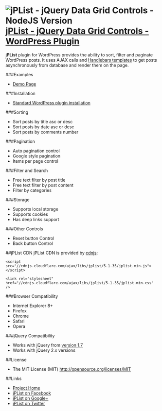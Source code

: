 # ![jPList - jQuery Data Grid Controls - NodeJS Version](http://jplist.com/content/img/common/rocket-50.png) [jPList - jQuery Data Grid Controls - WordPress Plugin](http://jplist.com)

**jPList** plugin for WordPress provides the ability to sort, filter and paginate WordPress posts. It uses AJAX calls and [Handlebars templates](http://handlebarsjs.com) to get posts asynchronously from database and render them on the page.

###Examples
- [Demo Page](http://wordpress.jplist.com/jplist-for-posts-sorting-filtering-and-pagination)

###Installation
- [Standard WordPress plugin installation](https://codex.wordpress.org/Managing_Plugins#Installing_Plugins)

###Sorting
- Sort posts by title asc or desc
- Sort posts by date asc or desc
- Sort posts by comments number

###Pagination
- Auto pagination control
- Google style pagination
- Items per page control

###Filter and Search
- Free text filter by post title
- Free text filter by post content
- Filter by categories

###Storage
- Supports local storage
- Supports cookies
- Has deep links support

###Other Controls
- Reset button Control
- Back button Control

##jPList CDN
jPList CDN is provided by [cdnjs](http://www.cdnjs.com):

```
<script src="//cdnjs.cloudflare.com/ajax/libs/jplist/5.1.35/jplist.min.js"></script>
```

```
<link rel="stylesheet" href="//cdnjs.cloudflare.com/ajax/libs/jplist/5.1.35/jplist.min.css" />
```

###Browser Compatibility
- Internet Explorer 8+
- Firefox
- Chrome
- Safari
- Opera

###jQuery Compatibility
- Works with jQuery from [version 1.7](http://code.jquery.com/jquery-1.7.min.js)
- Works with jQuery 2.x versions

##License
- The MIT License (MIT) http://opensource.org/licenses/MIT

##Links
- [Project Home](http://jplist.com)
- [jPList on Facebook](https://www.facebook.com/jplist)
- [jPList on Google+](https://plus.google.com/+Jplistjs)
- [jPList on Twitter](https://twitter.com/jquery_jplist)